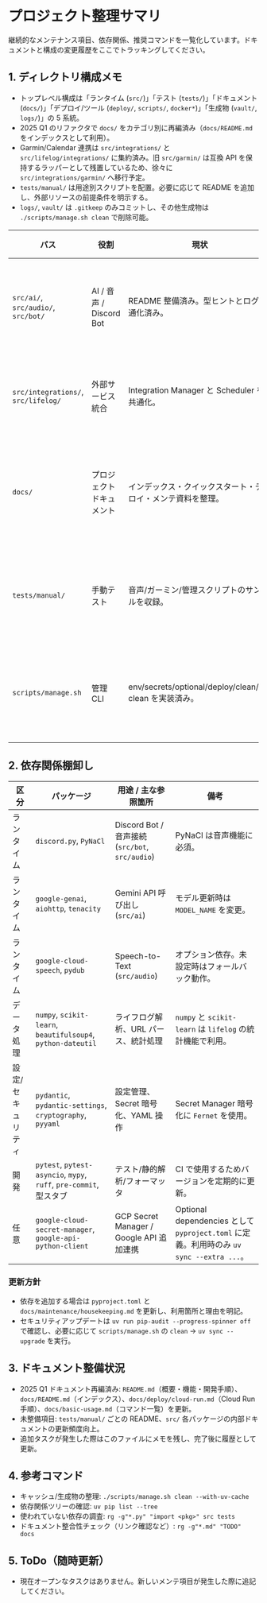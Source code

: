 # プロジェクト整理サマリ

継続的なメンテナンス項目、依存関係、推奨コマンドを一覧化しています。ドキュメントと構成の変更履歴をここでトラッキングしてください。

## 1. ディレクトリ構成メモ

- トップレベル構成は「ランタイム (`src/`)」「テスト (`tests/`)」「ドキュメント (`docs/`)」「デプロイ/ツール (`deploy/`, `scripts/`, `docker*`)」「生成物 (`vault/`, `logs/`)」の 5 系統。
- 2025 Q1 のリファクタで `docs/` をカテゴリ別に再編済み（`docs/README.md` をインデックスとして利用）。
- Garmin/Calendar 連携は `src/integrations/` と `src/lifelog/integrations/` に集約済み。旧 `src/garmin/` は互換 API を保持するラッパーとして残置しているため、徐々に `src/integrations/garmin/` へ移行予定。
- `tests/manual/` は用途別スクリプトを配置。必要に応じて README を追加し、外部リソースの前提条件を明示する。
- `logs/`, `vault/` は `.gitkeep` のみコミットし、その他生成物は `./scripts/manage.sh clean` で削除可能。

| パス | 役割 | 現状 | 次のアクション |
| --- | --- | --- | --- |
| `src/ai/`, `src/audio/`, `src/bot/` | AI / 音声 / Discord Bot | README 整備済み。型ヒントとログ共通化済み。 | 新しいワークフロー追加時は README とテストリンクを更新。 |
| `src/integrations/`, `src/lifelog/` | 外部サービス統合 | Integration Manager と Scheduler を共通化。 | 将来的に設定ファイルのスキーマを JSON Schema 化する。 |
| `docs/` | プロジェクトドキュメント | インデックス・クイックスタート・デプロイ・メンテ資料を整理。 | 新しいモジュールが増えたら該当ガイドを追加し、インデックスに追記。 |
| `tests/manual/` | 手動テスト | 音声/ガーミン/管理スクリプトのサンプルを収録。 | テストごとに README を追加し、必要な環境変数を明示。 |
| `scripts/manage.sh` | 管理 CLI | env/secrets/optional/deploy/clean/ar-clean を実装済み。 | 新しい運用タスクを追加する際は同スクリプトへの統合を優先。 |

## 2. 依存関係棚卸し

| 区分 | パッケージ | 用途 / 主な参照箇所 | 備考 |
| --- | --- | --- | --- |
| ランタイム | `discord.py`, `PyNaCl` | Discord Bot / 音声接続 (`src/bot`, `src/audio`) | PyNaCl は音声機能に必須。 |
| ランタイム | `google-genai`, `aiohttp`, `tenacity` | Gemini API 呼び出し (`src/ai`) | モデル更新時は `MODEL_NAME` を変更。 |
| ランタイム | `google-cloud-speech`, `pydub` | Speech-to-Text (`src/audio`) | オプション依存。未設定時はフォールバック動作。 |
| データ処理 | `numpy`, `scikit-learn`, `beautifulsoup4`, `python-dateutil` | ライフログ解析、URL パース、統計処理 | `numpy` と `scikit-learn` は `lifelog` の統計機能で利用。 |
| 設定/セキュリティ | `pydantic`, `pydantic-settings`, `cryptography`, `pyyaml` | 設定管理、Secret 暗号化、YAML 操作 | Secret Manager 暗号化に `Fernet` を使用。 |
| 開発 | `pytest`, `pytest-asyncio`, `mypy`, `ruff`, `pre-commit`, 型スタブ | テスト/静的解析/フォーマッタ | CI で使用するためバージョンを定期的に更新。 |
| 任意 | `google-cloud-secret-manager`, `google-api-python-client` | GCP Secret Manager / Google API 追加連携 | Optional dependencies として `pyproject.toml` に定義。利用時のみ `uv sync --extra ...`。 |

### 更新方針

- 依存を追加する場合は `pyproject.toml` と `docs/maintenance/housekeeping.md` を更新し、利用箇所と理由を明記。
- セキュリティアップデートは `uv run pip-audit --progress-spinner off` で確認し、必要に応じて `scripts/manage.sh` の `clean` → `uv sync --upgrade` を実行。

## 3. ドキュメント整備状況

- 2025 Q1 ドキュメント再編済み: `README.md`（概要・機能・開発手順）、`docs/README.md`（インデックス）、`docs/deploy/cloud-run.md`（Cloud Run 手順）、`docs/basic-usage.md`（コマンド一覧）を更新。
- 未整備項目: `tests/manual/` ごとの README、`src/` 各パッケージの内部ドキュメントの更新頻度向上。
- 追加タスクが発生した際はこのファイルにメモを残し、完了後に履歴として更新。

## 4. 参考コマンド

- キャッシュ/生成物の整理: `./scripts/manage.sh clean --with-uv-cache`
- 依存関係ツリーの確認: `uv pip list --tree`
- 使われていない依存の調査: `rg -g"*.py" "import <pkg>" src tests`
- ドキュメント整合性チェック（リンク確認など）: `rg -g"*.md" "TODO" docs`

## 5. ToDo（随時更新）

- 現在オープンなタスクはありません。新しいメンテ項目が発生した際に追記してください。
